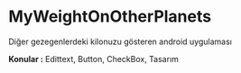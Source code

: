 ﻿# MyWeightOnOtherPlanets
Diğer gezegenlerdeki kilonuzu gösteren android uygulaması

**Konular :** Edittext, Button, CheckBox, Tasarım